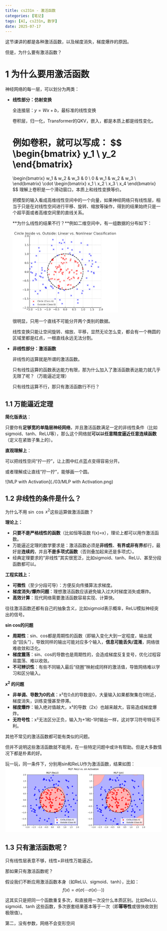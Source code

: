 ```yaml
---
title: cs231n - 激活函数
categories: [笔记]
tags: [AI, cs231n, 数学]
date: 2025-07-17
---
```


这节课讲的都是各种激活函数，以及梯度消失，梯度爆炸的原因。

但是，为什么要有激活函数？

<!--more-->

# 1 为什么要用激活函数

神经网络的每一层，可以划分为两类：

- **线性部分：仿射变换**

    全连接层：$y = Wx + b$，最标准的线性变换

    卷积层，归一化，Transformer的QKV，嵌入，都是本质上都是线性变化。

    例如卷积，就可以写成：
    $$
    \begin{bmatrix}
    y_1 \\
    y_2
    \end{bmatrix}
    =
    \begin{bmatrix}
    w_1 & w_2 & w_3 & 0 \\
    0 & w_1 & w_2 & w_3 \\
    \end{bmatrix}
    \cdot
    \begin{bmatrix}
    x_1 \\
    x_2 \\
    x_3 \\
    x_4
    \end{bmatrix}
    $$
    理解上卷积是一个滑动窗口，本质上和线性变换等价。


    把模型的输入看成高维线性空间中的一个向量，如果神经网络只有线性层，相当于只是在对线性空间进行平移、旋转、缩放等操作，得到的结果始终只是一个超平面或者高维空间里的直线关系。
    
    **为什么线性的结果不行？**例如二维空间中，有一组数据的分布如下：
    
    <img src="./03/Circle Inside vs. Outside: Linear vs. Nonlinear Classification.png" alt="Circle Inside vs. Outside: Linear vs. Nonlinear Classification" style="zoom:33%;" />
    
    很明显，只用一个直线不可能分开两个类别的数据。
    
    线性变换只能让空间旋转、缩放、平移，显然无论怎么变，都会有一个椭圆的区域里都是红点，一根直线永远无法分割。

- **非线性部分：激活函数**

    非线性的运算就是所谓的激活函数。

    只有线性运算的函数表达能力有限，那为什么加入了激活函数表达能力就几乎无限了呢？（万能逼近定理）

    只有线性运算不行，那只有激活函数行不行？

## 1.1 万能逼近定理

**简化版表达**：

只要你有**足够宽的单隐层神经网络**，并且激活函数满足一定的非线性条件（比如sigmoid、tanh、ReLU等），那么这个网络就**可以以任意精度逼近任意连续函数**（定义在紧致子集上的）。



**直观理解上**：

可以把线性空间“拧一拧”，让上图中红点蓝点变得容易分开。

或者理解成让直线“拧一拧”，能够画一个圆。

![MLP with Activation](./03/MLP with Activation.png)



## 1.2 非线性的条件是什么？

为什么不用 $\sin$ $\cos$ $x^2$这些运算做激活函数？



**理论上：**

- **只要不是严格线性的函数**（比如恒等函数 f(x)=x），理论上都可以用作激活函数。
- 万能逼近定理的数学要求是：激活函数必须是**非线性**、**有界或非有界**都行，最好是**连续的**，并且**不是多项式函数**（否则叠加起来还是多项式）。
- 经典定理要求的“非线性”其实很宽泛，比如sigmoid、tanh、ReLU、甚至分段函数都可以。

**工程实践上：**

- **可微性**（至少分段可导）：方便反向传播算法求梯度。
- **梯度消失/爆炸问题**：理想激活函数应该避免输入过大时梯度消失或爆炸。
- **高效计算**：现代网络需要激活函数容易实现、计算快。



往往激活函数还都有自己的抽象含义，比如sigmoid表示概率，ReLU模拟神经突出的信号。

**sin cos的问题**

- **周期性**：sin、cos都是周期性的函数（即输入变化大到一定程度，输出就会“回头”），导致同样的输出可能对应多个输入，**信息可能丢失/混淆**，网络很难收敛和泛化。
- **梯度震荡**：sin、cos的导数也是周期性的，会造成梯度反复变号，优化过程容易震荡、难以收敛。
- **不可辨识性**：有些不同输入最后“绕圈”映射成同样的激活值，导致网络难以学习和区分输入。

**$x^2$ 的问题** 

- **非单调、导数为0的点**：x²在0点的导数是0，大量输入如果都聚集在0附近，梯度消失，训练变慢甚至停滞。
- **梯度爆炸**：输入绝对值越大，x²的导数（2x）也越来越大，容易造成梯度爆炸。
- **无符号性**：x²无法区分正负，输入为+1和-1时输出一样，这对学习符号特征不利。

其他不常见的激活函数都可能有类似的问题。

但并不说明这些激活函数就不能用，在一些特定问题中或许有帮助。但是大多数情况下都是朴素的好。



玩一玩，同一条件下，分别用sin和ReLU作为激活函数，结果如图：
![image-20250717195010811](./03/image-20250717195010811.png)



## 1.3 只有激活函数呢？

只有线性层表意不够，线性+非线性万能逼近。

那如果只有激活函数呢？

假设我们不断应用激活函数本身（如ReLU、sigmoid、tanh），比如：
$$
f(x) = \sigma(\sigma(\cdots\sigma(x)\cdots))
$$

这其实只是把同一个函数重复多次，和直接用一次没什么本质区别。比如ReLU、sigmoid、tanh 这些函数，多次嵌套结果基本等于一次（即**幂等性**或很快收敛到极限值）。

第二，没有参数，网络不会变形空间

